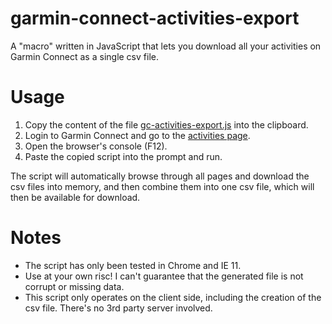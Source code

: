 # garmin-connect-activities-export
A "macro" written in JavaScript that lets you download all your activities on Garmin Connect as a single csv file.

# Usage

1. Copy the content of the file [gc-activities-export.js](https://raw.githubusercontent.com/strille/garmin-connect-activities-export/master/gc-activities-export.js) into the clipboard.
2. Login to Garmin Connect and go to the [activities page](https://connect.garmin.com/modern/activities).
3. Open the browser's console (F12).
4. Paste the copied script into the prompt and run.

The script will automatically browse through all pages and download the csv files into memory, and then combine them into one csv file, which will then be available for download.

# Notes

* The script has only been tested in Chrome and IE 11.
* Use at your own risc! I can't guarantee that the generated file is not corrupt or missing data.
* This script only operates on the client side, including the creation of the csv file. There's no 3rd party server involved.

